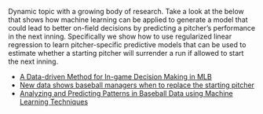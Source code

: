 Dynamic topic with a growing body of research. Take a look at the below that shows how machine learning can be applied to generate a model that could lead to better
on-field decisions by predicting a pitcher’s performance in the next inning. Specifically we show how to use regularized linear regression to learn 
pitcher-specific predictive models that can be used to estimate whether a starting pitcher will surrender a run if allowed to start the next inning. 

- [A Data-driven Method for In-game Decision Making in MLB](http://www.sloansportsconference.com/wp-content/uploads/2014/02/2014_SSAC_Data-driven-Method-for-In-game-Decision-Making.pdf)
- [New data shows baseball managers when to replace the starting pitcher](http://phys.org/news/2014-02-baseball-pitcher.html)
- [Analyzing and Predicting Patterns in Baseball Data using Machine Learning Techniques](http://onlinepresent.org/proceedings/vol62_2014/10.pdf)
